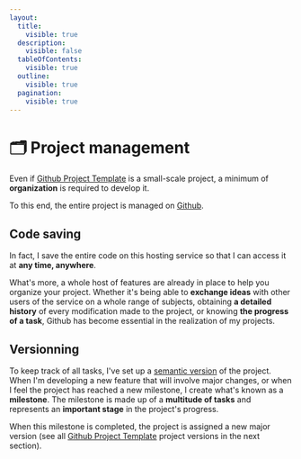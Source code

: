 ```yaml
---
layout:
  title:
    visible: true
  description:
    visible: false
  tableOfContents:
    visible: true
  outline:
    visible: true
  pagination:
    visible: true
---
```


# 🗂️ Project management

Even if [Github Project Template](https://github.com/alexis-gss/github-project-template) is a small-scale project, a minimum of **organization** is required to develop it.

To this end, the entire project is managed on [Github](https://github.com/).

## Code saving

In fact, I save the entire code on this hosting service so that I can access it at **any time, anywhere**.

What's more, a whole host of features are already in place to help you organize your project. Whether it's being able to **exchange ideas** with other users of the service on a whole range of subjects, obtaining **a detailed history** of every modification made to the project, or knowing **the progress of a task**, Github has become essential in the realization of my projects.

## Versionning

To keep track of all tasks, I've set up a [semantic version](https://semver.org/) of the project. When I'm developing a new feature that will involve major changes, or when I feel the project has reached a new milestone, I create what's known as a **milestone**. The milestone is made up of a **multitude of tasks** and represents an **important stage** in the project's progress.

When this milestone is completed, the project is assigned a new major version (see all [Github Project Template](https://github.com/alexis-gss/github-project-template) project versions in the next section).
